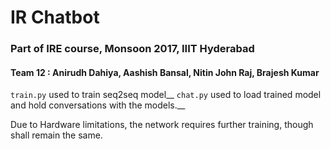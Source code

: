 # IR Chatbot
### Part of IRE course, Monsoon 2017, IIIT Hyderabad
#### Team 12 : Anirudh Dahiya, Aashish Bansal, Nitin John Raj, Brajesh Kumar

`train.py` used to train seq2seq model__
`chat.py` used to load trained model and hold conversations with the models.__

Due to Hardware limitations, the network requires further training, though shall remain the same.
